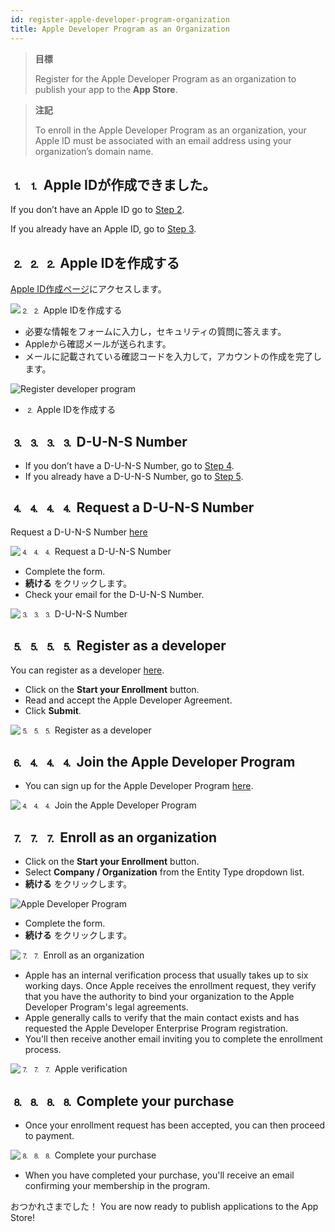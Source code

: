 ```yaml
---
id: register-apple-developer-program-organization
title: Apple Developer Program as an Organization
---
```


> **目標**
> 
> Register for the Apple Developer Program as an organization to publish your app to the **App Store**.

> **注記**
> 
> To enroll in the Apple Developer Program as an organization, your Apple ID must be associated with an email address using your organization’s domain name.


## ⒈ ⒈ Apple IDが作成できました。

If you don’t have an Apple ID go to [Step 2](#step-2-create-your-apple-id).

If you already have an Apple ID, go to [Step 3](#step-3-d-u-n-s-number).


## ⒉ ⒉ ⒉ Apple IDを作成する

[Apple ID作成ページ](https://appleid.apple.com/)にアクセスします。

![⒉ ⒉ Apple IDを作成する](img/Apple-ID-Creation-Page-4D-for-iOS.png)

* 必要な情報をフォームに入力し，セキュリティの質問に答えます。
* Appleから確認メールが送られます。
* メールに記載されている確認コードを入力して，アカウントの作成を完了します。

![Register developer program](img/Register-developer-program-4D-for-iOS.png)

* ⒉ Apple IDを作成する

## ⒊ ⒊ ⒊ ⒊ D-U-N-S Number

* If you don’t have a D-U-N-S Number, go to [Step 4](#step-4-request-a-d-u-n-s-number).
* If you already have a D-U-N-S Number, go to [Step 5](#step-5-register-as-a-developer).

## ⒋ ⒋ ⒋ ⒋ Request a D-U-N-S Number

Request a D-U-N-S Number [here](https://developer.apple.com/enroll/duns-lookup/#/search)

![⒋ ⒋ ⒋ Request a D-U-N-S Number](img/DUNS-Number-Organization-4D-for-iOS.png)

* Complete the form.
* **続ける** をクリックします。
* Check your email for the D-U-N-S Number.

![⒊ ⒊ ⒊ D-U-N-S Number](img/DUNS-Number-Apple-Mail_4D-for-iOS.png)

## ⒌ ⒌ ⒌ ⒌ Register as a developer

You can register as a developer [here](https://developer.apple.com/programs/enterprise/enroll/).

* Click on the **Start your Enrollment** button.
* Read and accept the Apple Developer Agreement.
* Click **Submit**.

![⒌ ⒌ ⒌ Register as a developer](img/Register-developer-4D-for-iOS.png)

## ⒍ ⒋ ⒋ ⒋ Join the Apple Developer Program

* You can sign up for the Apple Developer Program [here](https://developer.apple.com/enroll/enterprise/).

![⒋ ⒋ ⒋ Join the Apple Developer Program](img/Join-Apple-Developer-Program-individuals-4D-for-iOS.png)

## ⒎ ⒎ ⒎ Enroll as an organization

* Click on the **Start your Enrollment** button.
* Select **Company / Organization** from the Entity Type dropdown list.
* **続ける** をクリックします。

![Apple Developer Program](img/Apple-Developer-Program-Organizations-4D-for-iOS.png)

* Complete the form.
* **続ける** をクリックします。

![⒎ ⒎ Enroll as an organization](img/Apple-Developer-Program-Enrollment-Organizations-4D-for-iOS.png)

* Apple has an internal verification process that usually takes up to six working days. Once Apple receives the enrollment request, they verify that you have the authority to bind your organization to the Apple Developer Program's legal agreements.
* Apple generally calls to verify that the main contact exists and has requested the Apple Developer Enterprise Program registration.
* You'll then receive another email inviting you to complete the enrollment process.

![⒎ ⒎ ⒎ Apple verification](img/Confirmation-email-Organisations-4D-for-iOS.png)

## ⒏ ⒏ ⒏ ⒏ Complete your purchase

* Once your enrollment request has been accepted, you can then proceed to payment.

![⒏ ⒏ ⒏ Complete your purchase](img/Complete-Purchase-Apple-Developer-Program-4D-for-iOS.png)

* When you have completed your purchase, you'll receive an email confirming your membership in the program.

おつかれさまでした！ You are now ready to publish applications to the App Store!